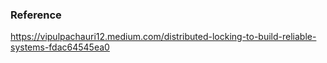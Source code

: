 




### Reference 
https://vipulpachauri12.medium.com/distributed-locking-to-build-reliable-systems-fdac64545ea0
